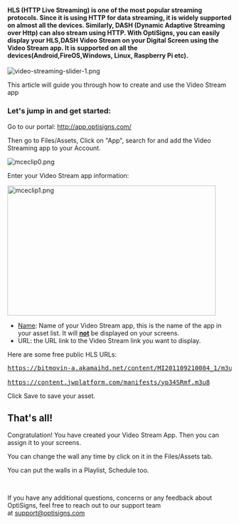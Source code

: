 <h4 id="h_01HPYBFCZJNRAQ3FDY3SDHEHFJ" class="modal-title">HLS (HTTP Live Streaming) is one of the most popular streaming protocols. Since it is using HTTP for data streaming, it is widely supported on almost all the devices. Similarly, DASH (Dynamic Adaptive Streaming over Http) can also stream using HTTP. With OptiSigns, you can easily display your HLS,DASH Video Stream on your Digital Screen using the Video Stream app. It is supported on all the devices(Android,FireOS,Windows, Linux, Raspberry Pi etc).</h4>
<p><img src="https://support.optisigns.com/hc/article_attachments/8369566408083" alt="video-streaming-slider-1.png"></p>
<p>This article will guide you through how to create and use the Video Stream app</p>
<h3 id="h_01HPYBFCZJKYB3M63866G8MH63" class="rich-content-viewer_headerTwo__3f-vr rich-content-viewer_elementSpacing__208Ie blog-post-title-font _3aQMT _2J4pr css-x4x4qs rich-content-viewer_left__2p1aK _158eo _3_7DB"><strong>Let's jump in and get started:</strong></h3>
<p class="rich-content-viewer_text__XzvDs rich-content-viewer_elementSpacing__208Ie _3_7DB blog-post-text-font blog-post-text-color rich-content-viewer_left__2p1aK _158eo _3_7DB">Go to our portal: <a class="link-viewer_link__2qJYG blog-link-hashtag-color y_1_u" href="http://app.optisigns.com/" target="_top" rel="noreferrer">http://app.optisigns.com/</a></p>
<p class="rich-content-viewer_text__XzvDs rich-content-viewer_elementSpacing__208Ie _3_7DB blog-post-text-font blog-post-text-color rich-content-viewer_left__2p1aK _158eo _3_7DB">Then go to Files/Assets, Click on "App", search for and add the Video Streaming app to your Account.</p>
<p class="rich-content-viewer_text__XzvDs rich-content-viewer_elementSpacing__208Ie _3_7DB blog-post-text-font blog-post-text-color rich-content-viewer_left__2p1aK _158eo _3_7DB"><img src="https://support.optisigns.com/hc/article_attachments/8369551736723" alt="mceclip0.png"></p>
<p class="rich-content-viewer_text__XzvDs rich-content-viewer_elementSpacing__208Ie _3_7DB blog-post-text-font blog-post-text-color rich-content-viewer_left__2p1aK _158eo _3_7DB">Enter your Video Stream app information:</p>
<p class="rich-content-viewer_text__XzvDs rich-content-viewer_elementSpacing__208Ie _3_7DB blog-post-text-font blog-post-text-color rich-content-viewer_left__2p1aK _158eo _3_7DB wysiwyg-text-align-center"><img src="https://support.optisigns.com/hc/article_attachments/8369552339219" alt="mceclip1.png" width="468" height="292"></p>
<ul>
<li class="rich-content-viewer_elementSpacing__208Ie">
<u>Name</u>: Name of your Video Stream app, this is the name of the app in your asset list. It will <u><strong>not</strong></u> be displayed on your screens.</li>
<li class="rich-content-viewer_elementSpacing__208Ie">
<span class="wysiwyg-underline">URL</span>: the URL link to the Video Stream link you want to display.</li>
</ul>
<p>Here are some free public HLS URLs:</p>
<pre class="modal-title"><a href="https://bitmovin-a.akamaihd.net/content/MI201109210084_1/m3u8s/f08e80da-bf1d-4e3d-8899-f0f6155f6efa.m3u8">https://bitmovin-a.akamaihd.net/content/MI201109210084_1/m3u8s/f08e80da-bf1d-4e3d-8899-f0f6155f6efa.m3u8</a><br><br><a href="https://content.jwplatform.com/manifests/yp34SRmf.m3u8">https://content.jwplatform.com/manifests/yp34SRmf.m3u8</a> </pre>
<p>Click Save to save your asset.</p>
<h2 id="h_01HPYBFCZJ707QHWWJWPG7TJYH" class="rich-content-viewer_text__XzvDs rich-content-viewer_elementSpacing__208Ie _3_7DB blog-post-text-font blog-post-text-color rich-content-viewer_left__2p1aK _158eo _3_7DB">That's all!</h2>
<p class="rich-content-viewer_text__XzvDs rich-content-viewer_elementSpacing__208Ie _3_7DB blog-post-text-font blog-post-text-color rich-content-viewer_left__2p1aK _158eo _3_7DB">Congratulation! You have created your Video Stream App. Then you can assign it to your screens.</p>
<p class="rich-content-viewer_text__XzvDs rich-content-viewer_elementSpacing__208Ie _3_7DB blog-post-text-font blog-post-text-color rich-content-viewer_left__2p1aK _158eo _3_7DB">You can change the wall any time by click on it in the Files/Assets tab.</p>
<p class="rich-content-viewer_text__XzvDs rich-content-viewer_elementSpacing__208Ie _3_7DB blog-post-text-font blog-post-text-color rich-content-viewer_left__2p1aK _158eo _3_7DB">You can put the walls in a Playlist, Schedule too.</p>
<p class="rich-content-viewer_text__XzvDs rich-content-viewer_elementSpacing__208Ie _3_7DB blog-post-text-font blog-post-text-color rich-content-viewer_left__2p1aK _158eo _3_7DB"> </p>
<p class="rich-content-viewer_text__XzvDs rich-content-viewer_elementSpacing__208Ie _3_7DB blog-post-text-font blog-post-text-color rich-content-viewer_left__2p1aK _158eo _3_7DB">If you have any additional questions, concerns or any feedback about OptiSigns, feel free to reach out to our support team at <a href="mailto:support@optisigns.com" target="_self" rel="undefined">support@optisigns.com</a></p>
<p class="rich-content-viewer_text__XzvDs rich-content-viewer_elementSpacing__208Ie _3_7DB blog-post-text-font blog-post-text-color rich-content-viewer_left__2p1aK _158eo _3_7DB"> </p>